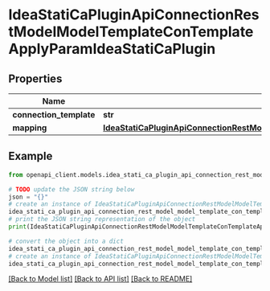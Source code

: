 # IdeaStatiCaPluginApiConnectionRestModelModelTemplateConTemplateApplyParamIdeaStatiCaPlugin


## Properties

Name | Type | Description | Notes
------------ | ------------- | ------------- | -------------
**connection_template** | **str** |  | [optional] 
**mapping** | [**IdeaStatiCaPluginApiConnectionRestModelModelTemplateTemplateConversionsIdeaStatiCaPlugin**](IdeaStatiCaPluginApiConnectionRestModelModelTemplateTemplateConversionsIdeaStatiCaPlugin.md) |  | [optional] 

## Example

```python
from openapi_client.models.idea_stati_ca_plugin_api_connection_rest_model_model_template_con_template_apply_param_idea_stati_ca_plugin import IdeaStatiCaPluginApiConnectionRestModelModelTemplateConTemplateApplyParamIdeaStatiCaPlugin

# TODO update the JSON string below
json = "{}"
# create an instance of IdeaStatiCaPluginApiConnectionRestModelModelTemplateConTemplateApplyParamIdeaStatiCaPlugin from a JSON string
idea_stati_ca_plugin_api_connection_rest_model_model_template_con_template_apply_param_idea_stati_ca_plugin_instance = IdeaStatiCaPluginApiConnectionRestModelModelTemplateConTemplateApplyParamIdeaStatiCaPlugin.from_json(json)
# print the JSON string representation of the object
print(IdeaStatiCaPluginApiConnectionRestModelModelTemplateConTemplateApplyParamIdeaStatiCaPlugin.to_json())

# convert the object into a dict
idea_stati_ca_plugin_api_connection_rest_model_model_template_con_template_apply_param_idea_stati_ca_plugin_dict = idea_stati_ca_plugin_api_connection_rest_model_model_template_con_template_apply_param_idea_stati_ca_plugin_instance.to_dict()
# create an instance of IdeaStatiCaPluginApiConnectionRestModelModelTemplateConTemplateApplyParamIdeaStatiCaPlugin from a dict
idea_stati_ca_plugin_api_connection_rest_model_model_template_con_template_apply_param_idea_stati_ca_plugin_from_dict = IdeaStatiCaPluginApiConnectionRestModelModelTemplateConTemplateApplyParamIdeaStatiCaPlugin.from_dict(idea_stati_ca_plugin_api_connection_rest_model_model_template_con_template_apply_param_idea_stati_ca_plugin_dict)
```
[[Back to Model list]](../README.md#documentation-for-models) [[Back to API list]](../README.md#documentation-for-api-endpoints) [[Back to README]](../README.md)


